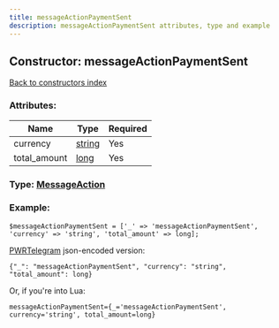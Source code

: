 ```yaml
---
title: messageActionPaymentSent
description: messageActionPaymentSent attributes, type and example
---
```

## Constructor: messageActionPaymentSent  
[Back to constructors index](index.md)



### Attributes:

| Name     |    Type       | Required |
|----------|---------------|----------|
|currency|[string](../types/string.md) | Yes|
|total\_amount|[long](../types/long.md) | Yes|



### Type: [MessageAction](../types/MessageAction.md)


### Example:

```
$messageActionPaymentSent = ['_' => 'messageActionPaymentSent', 'currency' => 'string', 'total_amount' => long];
```  

[PWRTelegram](https://pwrtelegram.xyz) json-encoded version:

```
{"_": "messageActionPaymentSent", "currency": "string", "total_amount": long}
```


Or, if you're into Lua:  


```
messageActionPaymentSent={_='messageActionPaymentSent', currency='string', total_amount=long}

```



